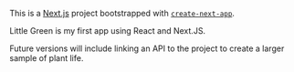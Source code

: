 This is a [Next.js](https://nextjs.org/) project bootstrapped with [`create-next-app`](https://github.com/vercel/next.js/tree/canary/packages/create-next-app).


Little Green is my first app using React and Next.JS. 

Future versions will include linking an API to the project to create a larger sample of plant life.
